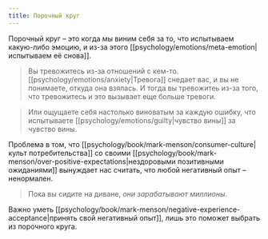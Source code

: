 ```yaml
---
title: Порочный круг
---
```

Порочный круг – это когда мы виним себя за то, что испытываем какую-либо эмоцию, и из-за этого [[psychology/emotions/meta-emotion|испытываем её снова]].

 > Вы тревожитесь из-за отношений с кем-то. [[psychology/emotions/anxiety|Тревога]] снедает вас, и вы не понимаете, откуда она взялась. И тогда вы тревожитеь из-за того, что тревожитесь и это вызывает еще больше тревоги.

 > Или ощущаете себя настолько виноватым за каждую ошибку, что испытываете [[psychology/emotions/guilty|чувство вины]] за чувство вины.

Проблема в том, что [[psychology/book/mark-menson/consumer-culture|культ потребительства]] со своими [[psychology/book/mark-menson/over-positive-expectations|нездоровыми позитивными ожиданиями]] вынуждает нас считать, что любой негативный опыт – ненормален.

> Пока вы сидите на диване, *они зарабатывают миллионы*.

Важно уметь [[psychology/book/mark-menson/negative-experience-acceptance|принять свой негативный опыт]], лишь это поможет выбрать из порочного круга.